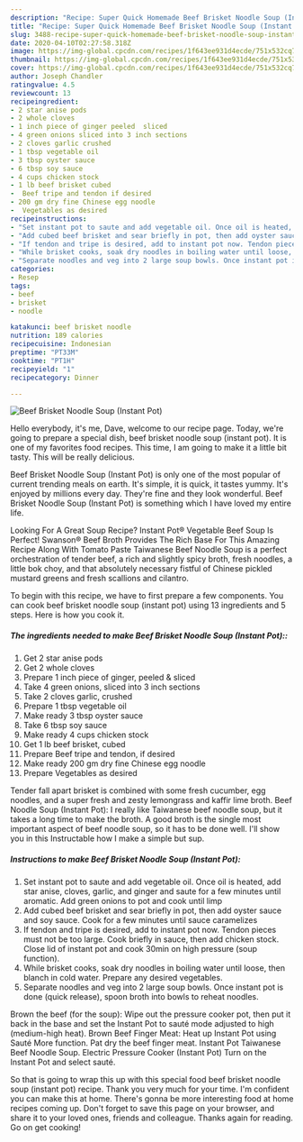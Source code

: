 ```yaml
---
description: "Recipe: Super Quick Homemade Beef Brisket Noodle Soup (Instant Pot)"
title: "Recipe: Super Quick Homemade Beef Brisket Noodle Soup (Instant Pot)"
slug: 3488-recipe-super-quick-homemade-beef-brisket-noodle-soup-instant-pot
date: 2020-04-10T02:27:58.318Z
image: https://img-global.cpcdn.com/recipes/1f643ee931d4ecde/751x532cq70/beef-brisket-noodle-soup-instant-pot-recipe-main-photo.jpg
thumbnail: https://img-global.cpcdn.com/recipes/1f643ee931d4ecde/751x532cq70/beef-brisket-noodle-soup-instant-pot-recipe-main-photo.jpg
cover: https://img-global.cpcdn.com/recipes/1f643ee931d4ecde/751x532cq70/beef-brisket-noodle-soup-instant-pot-recipe-main-photo.jpg
author: Joseph Chandler
ratingvalue: 4.5
reviewcount: 13
recipeingredient:
- 2 star anise pods
- 2 whole cloves
- 1 inch piece of ginger peeled  sliced
- 4 green onions sliced into 3 inch sections
- 2 cloves garlic crushed
- 1 tbsp vegetable oil
- 3 tbsp oyster sauce
- 6 tbsp soy sauce
- 4 cups chicken stock
- 1 lb beef brisket cubed
-  Beef tripe and tendon if desired
- 200 gm dry fine Chinese egg noodle
-  Vegetables as desired
recipeinstructions:
- "Set instant pot to saute and add vegetable oil. Once oil is heated, add star anise, cloves, garlic, and ginger and saute for a few minutes until aromatic. Add green onions to pot and cook until limp"
- "Add cubed beef brisket and sear briefly in pot, then add oyster sauce and soy sauce. Cook for a few minutes until sauce caramelizes"
- "If tendon and tripe is desired, add to instant pot now. Tendon pieces must not be too large. Cook briefly in sauce, then add chicken stock. Close lid of instant pot and cook 30min on high pressure (soup function)."
- "While brisket cooks, soak dry noodles in boiling water until loose, then blanch in cold water. Prepare any desired vegetables."
- "Separate noodles and veg into 2 large soup bowls. Once instant pot is done (quick release), spoon broth into bowls to reheat noodles."
categories:
- Resep
tags:
- beef
- brisket
- noodle

katakunci: beef brisket noodle
nutrition: 189 calories
recipecuisine: Indonesian
preptime: "PT33M"
cooktime: "PT1H"
recipeyield: "1"
recipecategory: Dinner

---
```



![Beef Brisket Noodle Soup (Instant Pot)](https://img-global.cpcdn.com/recipes/1f643ee931d4ecde/751x532cq70/beef-brisket-noodle-soup-instant-pot-recipe-main-photo.jpg)

Hello everybody, it's me, Dave, welcome to our recipe page. Today, we're going to prepare a special dish, beef brisket noodle soup (instant pot). It is one of my favorites food recipes. This time, I am going to make it a little bit tasty. This will be really delicious.

Beef Brisket Noodle Soup (Instant Pot) is only one of the most popular of current trending meals on earth. It's simple, it is quick, it tastes yummy. It's enjoyed by millions every day. They're fine and they look wonderful. Beef Brisket Noodle Soup (Instant Pot) is something which I have loved my entire life.

Looking For A Great Soup Recipe? Instant Pot® Vegetable Beef Soup Is Perfect! Swanson® Beef Broth Provides The Rich Base For This Amazing Recipe Along With Tomato Paste Taiwanese Beef Noodle Soup is a perfect orchestration of tender beef, a rich and slightly spicy broth, fresh noodles, a little bok choy, and that absolutely necessary fistful of Chinese pickled mustard greens and fresh scallions and cilantro.


To begin with this recipe, we have to first prepare a few components. You can cook beef brisket noodle soup (instant pot) using 13 ingredients and 5 steps. Here is how you cook it.

##### The ingredients needed to make Beef Brisket Noodle Soup (Instant Pot)::

1. Get 2 star anise pods
1. Get 2 whole cloves
1. Prepare 1 inch piece of ginger, peeled &amp; sliced
1. Take 4 green onions, sliced into 3 inch sections
1. Take 2 cloves garlic, crushed
1. Prepare 1 tbsp vegetable oil
1. Make ready 3 tbsp oyster sauce
1. Take 6 tbsp soy sauce
1. Make ready 4 cups chicken stock
1. Get 1 lb beef brisket, cubed
1. Prepare  Beef tripe and tendon, if desired
1. Make ready 200 gm dry fine Chinese egg noodle
1. Prepare  Vegetables as desired


Tender fall apart brisket is combined with some fresh cucumber, egg noodles, and a super fresh and zesty lemongrass and kaffir lime broth. Beef Noodle Soup (Instant Pot): I really like Taiwanese beef noodle soup, but it takes a long time to make the broth. A good broth is the single most important aspect of beef noodle soup, so it has to be done well. I&#39;ll show you in this Instructable how I make a simple but sup. 

##### Instructions to make Beef Brisket Noodle Soup (Instant Pot):

1. Set instant pot to saute and add vegetable oil. Once oil is heated, add star anise, cloves, garlic, and ginger and saute for a few minutes until aromatic. Add green onions to pot and cook until limp
1. Add cubed beef brisket and sear briefly in pot, then add oyster sauce and soy sauce. Cook for a few minutes until sauce caramelizes
1. If tendon and tripe is desired, add to instant pot now. Tendon pieces must not be too large. Cook briefly in sauce, then add chicken stock. Close lid of instant pot and cook 30min on high pressure (soup function).
1. While brisket cooks, soak dry noodles in boiling water until loose, then blanch in cold water. Prepare any desired vegetables.
1. Separate noodles and veg into 2 large soup bowls. Once instant pot is done (quick release), spoon broth into bowls to reheat noodles.


Brown the beef (for the soup): Wipe out the pressure cooker pot, then put it back in the base and set the Instant Pot to sauté mode adjusted to high (medium-high heat). Brown Beef Finger Meat: Heat up Instant Pot using Sauté More function. Pat dry the beef finger meat. Instant Pot Taiwanese Beef Noodle Soup. Electric Pressure Cooker (Instant Pot) Turn on the Instant Pot and select sauté. 

So that is going to wrap this up with this special food beef brisket noodle soup (instant pot) recipe. Thank you very much for your time. I'm confident you can make this at home. There's gonna be more interesting food at home recipes coming up. Don't forget to save this page on your browser, and share it to your loved ones, friends and colleague. Thanks again for reading. Go on get cooking!
